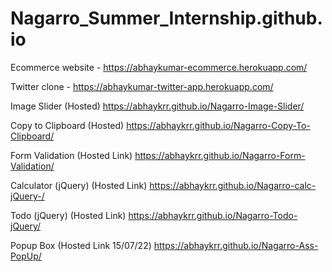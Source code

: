 # Nagarro_Summer_Internship.github.io

Ecommerce website - https://abhaykumar-ecommerce.herokuapp.com/

Twitter clone - https://abhaykumar-twitter-app.herokuapp.com/

Image Slider (Hosted) https://abhaykrr.github.io/Nagarro-Image-Slider/

Copy to Clipboard (Hosted) https://abhaykrr.github.io/Nagarro-Copy-To-Clipboard/

Form Validation (Hosted Link) https://abhaykrr.github.io/Nagarro-Form-Validation/

Calculator (jQuery) (Hosted Link) https://abhaykrr.github.io/Nagarro-calc-jQuery-/

Todo (jQuery) (Hosted Link) https://abhaykrr.github.io/Nagarro-Todo-jQuery/

Popup Box (Hosted Link 15/07/22) https://abhaykrr.github.io/Nagarro-Ass-PopUp/
